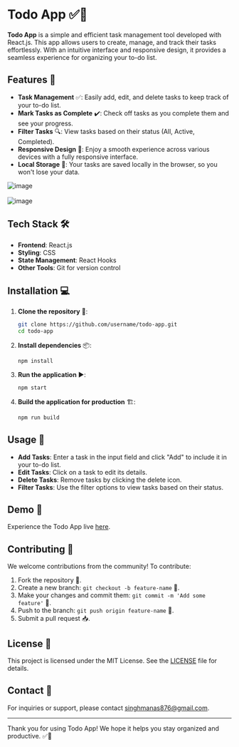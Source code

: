 # Todo App ✅📝

**Todo App** is a simple and efficient task management tool developed with React.js. This app allows users to create, manage, and track their tasks effortlessly. With an intuitive interface and responsive design, it provides a seamless experience for organizing your to-do list.

## Features 🌟

- **Task Management** ✅: Easily add, edit, and delete tasks to keep track of your to-do list.
- **Mark Tasks as Complete** ✔️: Check off tasks as you complete them and see your progress.
- **Filter Tasks** 🔍: View tasks based on their status (All, Active, Completed).
- **Responsive Design** 📱: Enjoy a smooth experience across various devices with a fully responsive interface.
- **Local Storage** 💾: Your tasks are saved locally in the browser, so you won't lose your data.

![image](https://github.com/user-attachments/assets/62337f09-647f-4809-9ec6-f2ab67a1dbe3)<br><br>
![image](https://github.com/user-attachments/assets/e444a614-c989-4c34-9b1e-36fa2f7afd56)




## Tech Stack 🛠️

- **Frontend**: React.js
- **Styling**: CSS
- **State Management**: React Hooks
- **Other Tools**: Git for version control

## Installation 💻

1. **Clone the repository** 🐙:
   ```bash
   git clone https://github.com/username/todo-app.git
   cd todo-app
   ```

2. **Install dependencies** 📦:
   ```bash
   npm install
   ```

3. **Run the application** ▶️:
   ```bash
   npm start
   ```

4. **Build the application for production** 🏗️:
   ```bash
   npm run build
   ```

## Usage 🚀

- **Add Tasks**: Enter a task in the input field and click "Add" to include it in your to-do list.
- **Edit Tasks**: Click on a task to edit its details.
- **Delete Tasks**: Remove tasks by clicking the delete icon.
- **Filter Tasks**: Use the filter options to view tasks based on their status.

## Demo 🌟

Experience the Todo App live [here](https://10-todo-list.netlify.app/).

## Contributing 🤝

We welcome contributions from the community! To contribute:

1. Fork the repository 🍴.
2. Create a new branch: `git checkout -b feature-name` 🌿.
3. Make your changes and commit them: `git commit -m 'Add some feature'` 💬.
4. Push to the branch: `git push origin feature-name` 🚀.
5. Submit a pull request 📥.

## License 📄

This project is licensed under the MIT License. See the [LICENSE](LICENSE) file for details.

## Contact 📧

For inquiries or support, please contact [singhmanas876@gmail.com](mailto:singhmanas876@gmail.com).

---

Thank you for using Todo App! We hope it helps you stay organized and productive. ✅📝
